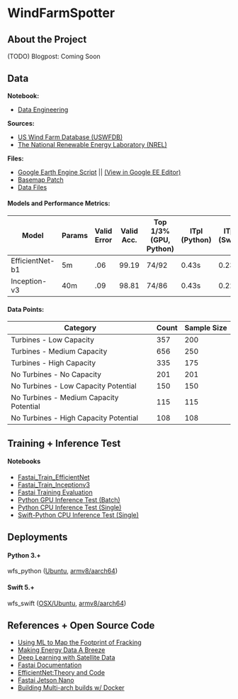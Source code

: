 # WindFarmSpotter


## About the Project

(TODO)
Blogpost: Coming Soon



## Data

**Notebook:** 
- [Data Engineering](https://github.com/codeamt/WindFarmSpotter/blob/master/notebooks/data_engineering.ipynb)

**Sources:** 
- [US Wind Farm Database (USWFDB)](https://medium.com/r/?url=https%3A%2F%2Feerscmap.usgs.gov%2Fuswtdb%2Fdata%2F) 
- [The National Renewable Energy Laboratory (NREL)](https://www.nrel.gov/) 

**Files:**
- [Google Earth Engine Script](https://github.com/codeamt/WindFarmSpotter/blob/master/data_sources/wfs_google_ee_script.txt) || [(View in Google EE Editor)](https://code.earthengine.google.com/f723127a012d4ca7f06e8b9a412962cd) 
- [Basemap Patch](https://github.com/codeamt/WindFarmSpotter/blob/master/data_sources/basemap_patch.txt)
- [Data Files](https://github.com/codeamt/WindFarmSpotter/tree/master/data_sources)


#### Models and Performance Metrics: 

| Model | Params |   Valid Error |  Valid Acc.  |  Top 1/3% (GPU, Python) |  ITpI (Python) |  ITpI (Swift)  |  
| --- | --- | --- | --- | --- | --- | --- | 
| EfficientNet-b1 |  5m   |  .06   |  99.19  |  74/92  |  0.43s |  0.23s  |
| Inception-v3    | 40m   |  .09   |  98.81  |  74/86  |  0.43s |  0.22s  |



#### Data Points: 
 
| Category  | Count | Sample Size  |
| --- | --- | --- |
| Turbines - Low Capacity | 357  | 200 |
| Turbines - Medium Capacity | 656 | 250 |
| Turbines - High Capacity  | 335 |  175 |
| No Turbines - No Capacity | 201 | 201 |
| No Turbines - Low Capacity Potential | 150 |  150 |
| No Turbines - Medium Capacity Potential | 115 |  115 |
| No Turbines - High Capacity Potential | 108 |  108 |


## Training + Inference Test 

#### Notebooks 
- [Fastai_Train_EfficientNet](https://github.com/codeamt/WindFarmSpotter/blob/master/notebooks/train_efficientnet_b1.ipynb)
- [Fastai_Train_Inceptionv3](https://github.com/codeamt/WindFarmSpotter/blob/master/notebooks/train_inception_v3.ipynb)
- [Fastai Training Evaluation](https://github.com/codeamt/WindFarmSpotter/blob/master/notebooks/training_evaluation.ipynb)
- [Python GPU Inference Test (Batch)](https://github.com/codeamt/WindFarmSpotter/blob/master/notebooks/python_inference_test_gpu.ipynb)
- [Python CPU Inference Test (Single)](https://github.com/codeamt/WindFarmSpotter/blob/master/notebooks/python_inference_test_cpu.ipynb) 
- [Swift-Python CPU Inference Test (Single)](https://github.com/codeamt/WindFarmSpotter/blob/master/notebooks/swift_inference_test_cpu.ipynb)

## Deployments 

#### Python 3.+
wfs_python ([Ubuntu](https://github.com/codeamt/WindFarmSpotter/tree/wfs-py-web), [armv8/aarch64](https://github.com/codeamt/WindFarmSpotter/tree/wfs-py-edge))

#### Swift 5.+
wfs_swift ([OSX/Ubuntu](https://github.com/codeamt/WindFarmSpotter/tree/wfs-swift-web), [armv8/aarch64](https://github.com/codeamt/WindFarmSpotter/tree/wfs-swift-edge))


## References + Open Source Code 
- [Using ML to Map the Footprint of Fracking](https://skytruth.org/2019/02/using-machine-learning-to-map-the-footprint-of-fracking-in-central-appalachia/) 
- [Making Energy Data A Breeze](https://chesterenergyandpolicy.com/2018/05/29/making-energy-data-a-breeze-the-u-s-wind-turbine-database/amp/) 
- [Deep Learning with Satellite Data](https://towardsdatascience.com/deep-learning-with-satellite-data-b78b20708de)
- [Fastai Documentation](https://docs.fast.ai/index.html) 
- [EfficientNet:Theory and Code](https://www.learnopencv.com/efficientnet-theory-code/) 
- [Fastai Jetson Nano](https://github.com/brtknr/fastai-jetson-nano)
- [Building Multi-arch builds w/ Docker](https://medium.com/@futurejones/building-a-multi-arch-swift-docker-image-using-docker-desktop-122c85110a6f)

